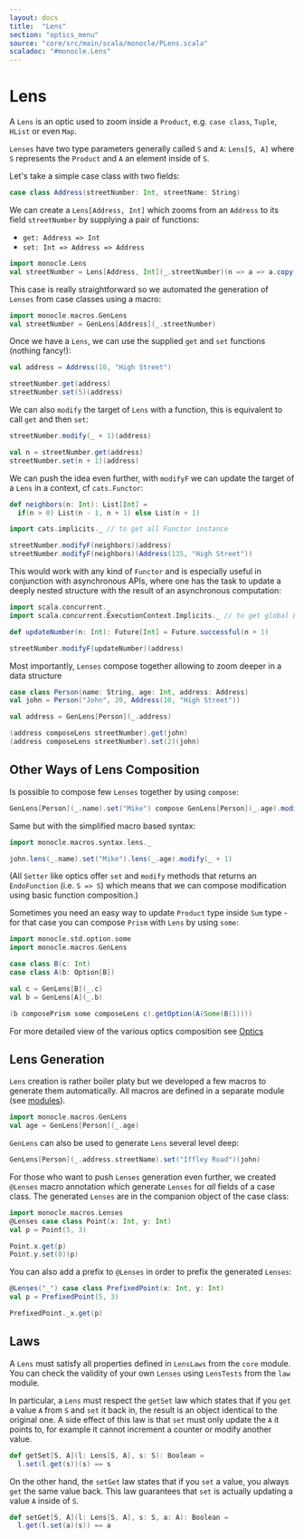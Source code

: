 ```yaml
---
layout: docs
title:  "Lens"
section: "optics_menu"
source: "core/src/main/scala/monocle/PLens.scala"
scaladoc: "#monocle.Lens"
---
```

# Lens

A `Lens` is an optic used to zoom inside a `Product`, e.g. `case class`, `Tuple`, `HList` or even `Map`.

`Lenses` have two type parameters generally called `S` and `A`: `Lens[S, A]` where `S` represents the `Product` and `A` an element inside of `S`.

Let's take a simple case class with two fields:

```scala mdoc:silent
case class Address(streetNumber: Int, streetName: String)
```

We can create a `Lens[Address, Int]` which zooms from an `Address` to its field `streetNumber` by supplying a pair of functions:

*   `get: Address => Int`
*   `set: Int => Address => Address`

```scala mdoc:silent
import monocle.Lens
val streetNumber = Lens[Address, Int](_.streetNumber)(n => a => a.copy(streetNumber = n))
```

This case is really straightforward so we automated the generation of `Lenses` from case classes using a macro:

```scala mdoc:nest:silent
import monocle.macros.GenLens
val streetNumber = GenLens[Address](_.streetNumber)
```

Once we have a `Lens`, we can use the supplied `get` and `set` functions (nothing fancy!):

```scala mdoc
val address = Address(10, "High Street")

streetNumber.get(address)
streetNumber.set(5)(address)
```

We can also `modify` the target of `Lens` with a function, this is equivalent to call `get` and then `set`:

```scala mdoc
streetNumber.modify(_ + 1)(address)

val n = streetNumber.get(address)
streetNumber.set(n + 1)(address)
```

We can push the idea even further, with `modifyF` we can update the target of a `Lens` in a context, cf `cats.Functor`:

```scala mdoc:silent
def neighbors(n: Int): List[Int] =
  if(n > 0) List(n - 1, n + 1) else List(n + 1)

import cats.implicits._ // to get all Functor instance
```

```scala mdoc
streetNumber.modifyF(neighbors)(address)
streetNumber.modifyF(neighbors)(Address(135, "High Street"))
```

This would work with any kind of `Functor` and is especially useful in conjunction with asynchronous APIs, 
where one has the task to update a deeply nested structure with the result of an asynchronous computation:

```scala mdoc:silent
import scala.concurrent._
import scala.concurrent.ExecutionContext.Implicits._ // to get global ExecutionContext

def updateNumber(n: Int): Future[Int] = Future.successful(n + 1)
```

```scala mdoc
streetNumber.modifyF(updateNumber)(address)
```

Most importantly, `Lenses` compose together allowing to zoom deeper in a data structure

```scala mdoc:nest:silent
case class Person(name: String, age: Int, address: Address)
val john = Person("John", 20, Address(10, "High Street"))

val address = GenLens[Person](_.address)
```

```scala mdoc
(address composeLens streetNumber).get(john)
(address composeLens streetNumber).set(2)(john)
```

## Other Ways of Lens Composition

Is possible to compose few `Lenses` together by using `compose`:

```scala mdoc:silent
GenLens[Person](_.name).set("Mike") compose GenLens[Person](_.age).modify(_ + 1)
```

Same but with the simplified macro based syntax:

```scala mdoc:silent
import monocle.macros.syntax.lens._

john.lens(_.name).set("Mike").lens(_.age).modify(_ + 1)
```

(All `Setter` like optics offer `set` and `modify` methods that returns an `EndoFunction` (i.e. `S => S`) which means that we can compose modification using basic function composition.)

Sometimes you need an easy way to update `Product` type inside
`Sum` type - for that case you can compose `Prism` with `Lens` by using `some`:

```scala mdoc
import monocle.std.option.some
import monocle.macros.GenLens

case class B(c: Int)
case class A(b: Option[B])

val c = GenLens[B](_.c)
val b = GenLens[A](_.b)

(b composePrism some composeLens c).getOption(A(Some(B(1))))
```

For more detailed view of the various optics composition see [Optics](../optics.html)

## Lens Generation

`Lens` creation is rather boiler platy but we developed a few macros to generate them automatically. All macros
are defined in a separate module (see [modules](../modules.html)).

```scala mdoc:silent
import monocle.macros.GenLens
val age = GenLens[Person](_.age)
```

`GenLens` can also be used to generate `Lens` several level deep:

```scala mdoc
GenLens[Person](_.address.streetName).set("Iffley Road")(john)
```

For those who want to push `Lenses` generation even further, we created `@Lenses` macro annotation which generate
`Lenses` for *all* fields of a case class. The generated `Lenses` are in the companion object of the case class:

```scala mdoc:silent
import monocle.macros.Lenses
@Lenses case class Point(x: Int, y: Int)
val p = Point(5, 3)
```

```scala mdoc
Point.x.get(p)
Point.y.set(0)(p)
```

You can also add a prefix to `@Lenses` in order to prefix the generated `Lenses`: 

```scala mdoc:nest:silent
@Lenses("_") case class PrefixedPoint(x: Int, y: Int)
val p = PrefixedPoint(5, 3)
```

```scala mdoc
PrefixedPoint._x.get(p)
```

## Laws

A `Lens` must satisfy all properties defined in `LensLaws` from the `core` module.
You can check the validity of your own `Lenses` using `LensTests` from the `law` module.

In particular, a `Lens` must respect the `getSet` law which states that if you `get` a value `A` from `S` and 
`set` it back in, the result is an object identical to the original one. A side effect of this law is that `set` 
must only update the `A` it points to, for example it cannot increment a counter or modify another value.

```scala mdoc:silent
def getSet[S, A](l: Lens[S, A], s: S): Boolean =
  l.set(l.get(s))(s) == s
```

On the other hand, the `setGet` law states that if you `set` a value, you always `get` the same value back. 
This law guarantees that `set` is actually updating a value `A` inside of `S`.

```scala mdoc:silent
def setGet[S, A](l: Lens[S, A], s: S, a: A): Boolean =
  l.get(l.set(a)(s)) == a
```
